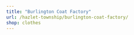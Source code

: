 ```yaml
---
title: "Burlington Coat Factory"
url: /hazlet-township/burlington-coat-factory/
shop: clothes
---
```

